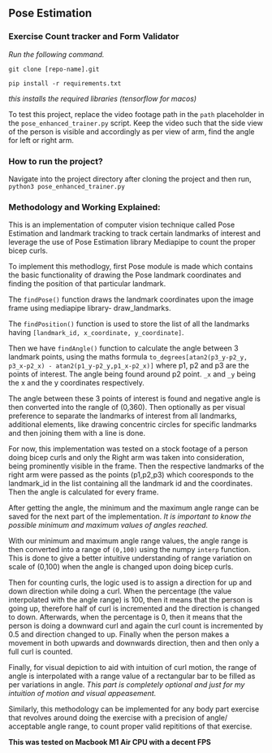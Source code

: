 ## Pose Estimation

### Exercise Count tracker and Form Validator

*Run the following command.*

`git clone [repo-name].git`

`pip install -r requirements.txt`

*this installs the required libraries (tensorflow for macos)*

To test this project, replace the video footage path in the `path` placeholder in the `pose_enhanced_trainer.py` script. Keep the video such that the side view of the person is visible and accordingly as per view of arm, find the angle for left or right arm.

### How to run the project?

Navigate into the project directory after cloning the project and then run,
`python3 pose_enhanced_trainer.py`

### Methodology and Working Explained: 

This is an implementation of computer vision technique called Pose Estimation and landmark tracking to track certain landmarks of interest and leverage the use of Pose Estimation library Mediapipe to count the proper bicep curls.

To implement this methodlogy, first Pose module is made which contains the basic functionality of drawing the Pose landmark coordinates and finding the position of that particular landmark.

The `findPose()` function draws the landmark coordinates upon the image frame using mediapipe library- draw_landmarks. 

The `findPosition()` function is used to store the list of all the landmarks having `[landmark_id, x_coordinate, y_coordinate]`.

Then we have `findAngle()` function to calculate the angle between 3 landmark points, using the maths formula `to_degrees[atan2(p3_y-p2_y, p3_x-p2_x) - atan2(p1_y-p2_y,p1_x-p2_x)]` where p1, p2 and p3 are the points of interest. The angle being found around p2 point. `_x` and `_y` being the x and the y coordinates respectively.

The angle between these 3 points of interest is found and negative angle is then converted into the rangle of (0,360). Then optionally as per visual preference to separate the landmarks of interest from all landmarks, additional elements, like drawing concentric circles for specific landmarks and then joining them with a line is done.

For now, this implementation was tested on a stock footage of a person doing bicep curls and only the Right arm was taken into consideration, being prominently visible in the frame. Then the respective landmarks of the right arm were passed as the points (p1,p2,p3) which cooresponds to the landmark_id in the list containing all the landmark id and the coordinates. Then the angle is calculated for every frame.

After getting the angle, the minimum and the maximum angle range can be saved for the next part of the implementation. *It is important to know the possible minimum and maximum values of angles reached.*

With our minimum and maximum angle range values, the angle range is then converted into a range of `(0,100)` using the numpy `interp` function. This is done to give a better intuitive understanding of range variation on scale of (0,100) when the angle is changed upon doing bicep curls. 

Then for counting curls, the logic used is to assign a direction for up and down direction while doing a curl. When the percentage (the value interpolated with the angle range) is 100, then it means that the person is going up, therefore half of curl is incremented and the direction is changed to down. Afterwards, when the percentage is 0, then it means that the person is doing a downward curl and again the curl count is incremented by 0.5 and direction changed to up. Finally when the person makes a movement in both upwards and downwards direction, then and then only a full curl is counted.

Finally, for visual depiction to aid with intuition of curl motion, the range of angle is interpolated with a range value of a rectangular bar to be filled as per variations in angle.
*This part is completely optional and just for my intuition of motion and visual appeasement.*

Similarly, this methodology can be implemented for any body part exercise that revolves around doing the exercise with a precision of angle/ acceptable angle range, to count proper valid repititions of that exercise. 

**This was tested on Macbook M1 Air CPU with a decent FPS**
